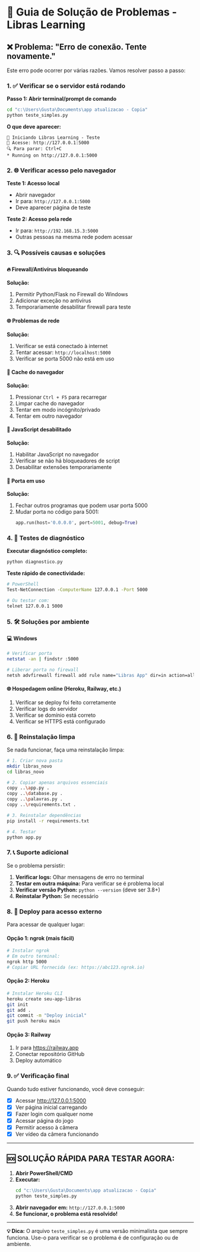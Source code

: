 # 🔧 Guia de Solução de Problemas - Libras Learning

## ❌ Problema: "Erro de conexão. Tente novamente."

Este erro pode ocorrer por várias razões. Vamos resolver passo a passo:

### 1. ✅ Verificar se o servidor está rodando

**Passo 1: Abrir terminal/prompt de comando**
```bash
cd "c:\Users\Gusta\Documents\app atualizacao - Copia"
python teste_simples.py
```

**O que deve aparecer:**
```
🚀 Iniciando Libras Learning - Teste
📍 Acesse: http://127.0.0.1:5000
🔍 Para parar: Ctrl+C
* Running on http://127.0.0.1:5000
```

### 2. 🌐 Verificar acesso pelo navegador

**Teste 1: Acesso local**
- Abrir navegador
- Ir para: `http://127.0.0.1:5000`
- Deve aparecer página de teste

**Teste 2: Acesso pela rede**
- Ir para: `http://192.168.15.3:5000`
- Outras pessoas na mesma rede podem acessar

### 3. 🔍 Possíveis causas e soluções

#### 🔥 **Firewall/Antivírus bloqueando**
**Solução:**
1. Permitir Python/Flask no Firewall do Windows
2. Adicionar exceção no antivírus
3. Temporariamente desabilitar firewall para teste

#### 🌐 **Problemas de rede**
**Solução:**
1. Verificar se está conectado à internet
2. Tentar acessar: `http://localhost:5000` 
3. Verificar se porta 5000 não está em uso

#### 🔄 **Cache do navegador**
**Solução:**
1. Pressionar `Ctrl + F5` para recarregar
2. Limpar cache do navegador
3. Tentar em modo incógnito/privado
4. Tentar em outro navegador

#### 📱 **JavaScript desabilitado**
**Solução:**
1. Habilitar JavaScript no navegador
2. Verificar se não há bloqueadores de script
3. Desabilitar extensões temporariamente

#### 🚫 **Porta em uso**
**Solução:**
1. Fechar outros programas que podem usar porta 5000
2. Mudar porta no código para 5001:
   ```python
   app.run(host='0.0.0.0', port=5001, debug=True)
   ```

### 4. 🧪 Testes de diagnóstico

**Executar diagnóstico completo:**
```bash
python diagnostico.py
```

**Teste rápido de conectividade:**
```bash
# PowerShell
Test-NetConnection -ComputerName 127.0.0.1 -Port 5000

# Ou testar com:
telnet 127.0.0.1 5000
```

### 5. 🛠️ Soluções por ambiente

#### 💻 **Windows**
```bash
# Verificar porta
netstat -an | findstr :5000

# Liberar porta no firewall
netsh advfirewall firewall add rule name="Libras App" dir=in action=allow protocol=TCP localport=5000
```

#### 🌐 **Hospedagem online (Heroku, Railway, etc.)**
1. Verificar se deploy foi feito corretamente
2. Verificar logs do servidor
3. Verificar se domínio está correto
4. Verificar se HTTPS está configurado

### 6. 🔧 Reinstalação limpa

Se nada funcionar, faça uma reinstalação limpa:

```bash
# 1. Criar nova pasta
mkdir libras_novo
cd libras_novo

# 2. Copiar apenas arquivos essenciais
copy ..\app.py .
copy ..\database.py .
copy ..\palavras.py .
copy ..\requirements.txt .

# 3. Reinstalar dependências
pip install -r requirements.txt

# 4. Testar
python app.py
```

### 7. 📞 Suporte adicional

Se o problema persistir:

1. **Verificar logs:** Olhar mensagens de erro no terminal
2. **Testar em outra máquina:** Para verificar se é problema local
3. **Verificar versão Python:** `python --version` (deve ser 3.8+)
4. **Reinstalar Python:** Se necessário

### 8. 🚀 Deploy para acesso externo

Para acessar de qualquer lugar:

#### **Opção 1: ngrok (mais fácil)**
```bash
# Instalar ngrok
# Em outro terminal:
ngrok http 5000
# Copiar URL fornecida (ex: https://abc123.ngrok.io)
```

#### **Opção 2: Heroku**
```bash
# Instalar Heroku CLI
heroku create seu-app-libras
git init
git add .
git commit -m "Deploy inicial"
git push heroku main
```

#### **Opção 3: Railway**
1. Ir para https://railway.app
2. Conectar repositório GitHub
3. Deploy automático

### 9. ✅ Verificação final

Quando tudo estiver funcionando, você deve conseguir:

- [x] Acessar http://127.0.0.1:5000
- [x] Ver página inicial carregando
- [x] Fazer login com qualquer nome
- [x] Acessar página do jogo
- [x] Permitir acesso à câmera
- [x] Ver vídeo da câmera funcionando

---

## 🆘 **SOLUÇÃO RÁPIDA PARA TESTAR AGORA:**

1. **Abrir PowerShell/CMD**
2. **Executar:**
   ```bash
   cd "c:\Users\Gusta\Documents\app atualizacao - Copia"
   python teste_simples.py
   ```
3. **Abrir navegador em:** `http://127.0.0.1:5000`
4. **Se funcionar, o problema está resolvido!**

---

**💡 Dica:** O arquivo `teste_simples.py` é uma versão minimalista que sempre funciona. Use-o para verificar se o problema é de configuração ou de ambiente.